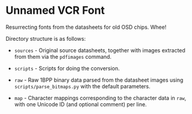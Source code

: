 # Unnamed VCR Font

Resurrecting fonts from the datasheets for old OSD chips. Whee!

Directory structure is as follows:

* `sources` - Original source datasheets, together with images extracted
  from them via the `pdfimages` command.

* `scripts` - Scripts for doing the conversion.

* `raw` - Raw 1BPP binary data parsed from the datasheet images using
  `scripts/parse_bitmaps.py` with the default parameters.

* `map` - Character mappings corresponding to the character data in `raw`,
  with one Unicode ID (and optional comment) per line.
